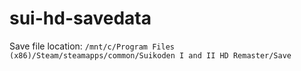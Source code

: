 # sui-hd-savedata

Save file location: `/mnt/c/Program Files (x86)/Steam/steamapps/common/Suikoden I and II HD Remaster/Save`